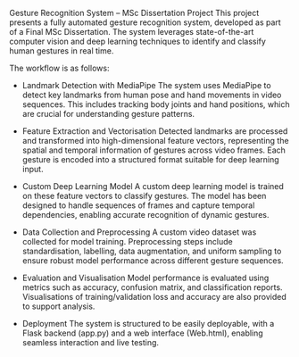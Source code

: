 Gesture Recognition System – MSc Dissertation Project
This project presents a fully automated gesture recognition system, developed as part of a Final MSc Dissertation. The system leverages state-of-the-art computer vision and deep learning techniques to identify and classify human gestures in real time.

The workflow is as follows:

- Landmark Detection with MediaPipe
The system uses MediaPipe to detect key landmarks from human pose and hand movements in video sequences. This includes tracking body joints and hand positions, which are crucial for understanding gesture patterns.

- Feature Extraction and Vectorisation
Detected landmarks are processed and transformed into high-dimensional feature vectors, representing the spatial and temporal information of gestures across video frames. Each gesture is encoded into a structured format suitable for deep learning input.

- Custom Deep Learning Model
A custom deep learning model is trained on these feature vectors to classify gestures. The model has been designed to handle sequences of frames and capture temporal dependencies, enabling accurate recognition of dynamic gestures.

- Data Collection and Preprocessing
A custom video dataset was collected for model training. Preprocessing steps include standardisation, labelling, data augmentation, and uniform sampling to ensure robust model performance across different gesture sequences.

- Evaluation and Visualisation
Model performance is evaluated using metrics such as accuracy, confusion matrix, and classification reports. Visualisations of training/validation loss and accuracy are also provided to support analysis.

- Deployment
The system is structured to be easily deployable, with a Flask backend (app.py) and a web interface (Web.html), enabling seamless interaction and live testing.
